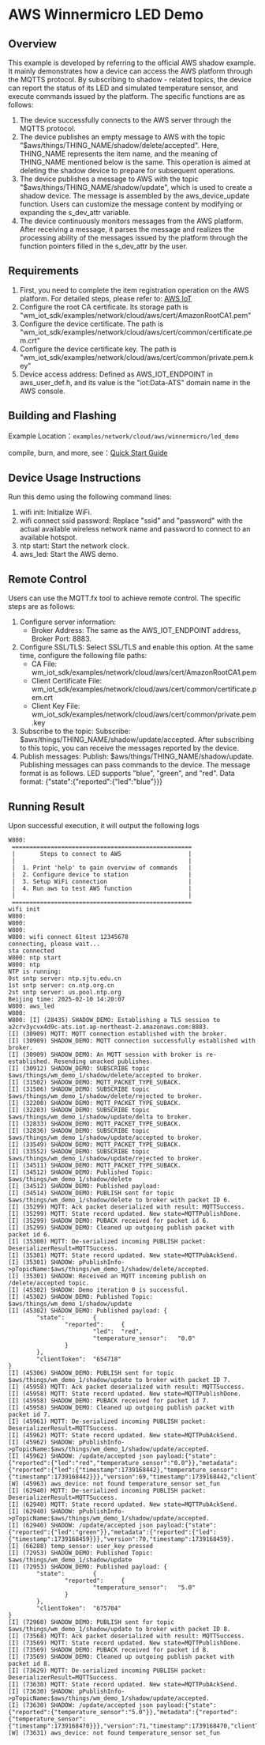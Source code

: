 # AWS Winnermicro LED Demo

## Overview

This example is developed by referring to the official AWS shadow example. It mainly demonstrates how a device can access the AWS platform through the MQTTS protocol. By subscribing to shadow - related topics, the device can report the status of its LED and simulated temperature sensor, and execute commands issued by the platform. The specific functions are as follows:

1. The device successfully connects to the AWS server through the MQTTS protocol.
2. The device publishes an empty message to AWS with the topic "$aws/things/THING_NAME/shadow/delete/accepted". Here, THING_NAME represents the item name, and the meaning of THING_NAME mentioned below is the same. This operation is aimed at deleting the shadow device to prepare for subsequent operations.
3. The device publishes a message to AWS with the topic "$aws/things/THING_NAME/shadow/update", which is used to create a shadow device. The message is assembled by the aws_device_update function. Users can customize the message content by modifying or expanding the s_dev_attr variable.
4. The device continuously monitors messages from the AWS platform. After receiving a message, it parses the message and realizes the processing ability of the messages issued by the platform through the function pointers filled in the s_dev_attr by the user.

## Requirements

1. First, you need to complete the item registration operation on the AWS platform. For detailed steps, please refer to: [AWS IoT](https://doc.winnermicro.net/w800/zh_CN/latest/component_guides/aws.html)
2. Configure the root CA certificate. Its storage path is "wm_iot_sdk/examples/network/cloud/aws/cert/AmazonRootCA1.pem"
3. Configure the device certificate. The path is "wm_iot_sdk/examples/network/cloud/aws/cert/common/certificate.pem.crt"
4. Configure the device certificate key. The path is "wm_iot_sdk/examples/network/cloud/aws/cert/common/private.pem.key"
5. Device access address: Defined as AWS_IOT_ENDPOINT in aws_user_def.h, and its value is the "iot:Data-ATS" domain name in the AWS console.

## Building and Flashing

Example Location：`examples/network/cloud/aws/winnermicro/led_demo`

compile, burn, and more, see：[Quick Start Guide](https://doc.winnermicro.net/w800/zh_CN/latest/get_started/index.html)

## Device Usage Instructions

Run this demo using the following command lines:
1. wifi init: Initialize WiFi.
2. wifi connect ssid password: Replace "ssid" and "password" with the actual available wireless network name and password to connect to an available hotspot.
3. ntp start: Start the network clock.
4. aws_led: Start the AWS demo.

## Remote Control

Users can use the MQTT.fx tool to achieve remote control. The specific steps are as follows:
1. Configure server information:
    + Broker Address: The same as the AWS_IOT_ENDPOINT address, Broker Port: 8883.
2. Configure SSL/TLS: Select SSL/TLS and enable this option. At the same time, configure the following file paths:
    + CA File: wm_iot_sdk/examples/network/cloud/aws/cert/AmazonRootCA1.pem
    + Client Certificate File: wm_iot_sdk/examples/network/cloud/aws/cert/common/certificate.pem.crt
    + Client Key File: wm_iot_sdk/examples/network/cloud/aws/cert/common/private.pem.key
3. Subscribe to the topic: Subscribe: $aws/things/THING_NAME/shadow/update/accepted. After subscribing to this topic, you can receive the messages reported by the device.
4. Publish messages: Publish: $aws/things/THING_NAME/shadow/update. Publishing messages can pass commands to the device. The message format is as follows. LED supports "blue", "green", and "red". Data format: {"state":{"reported":{"led":"blue"}}}

## Running Result

Upon successful execution, it will output the following logs

```
W800:
 ===================================================
 |       Steps to connect to AWS                   |
 |                                                 |
 |  1. Print 'help' to gain overview of commands   |
 |  2. Configure device to station                 |
 |  3. Setup WiFi connection                       |
 |  4. Run aws to test AWS function                |
 |                                                 |
 ===================================================
wifi init
W800:
W800:
W800:
W800: wifi connect 61test 12345678
connecting, please wait...
sta connected
W800: ntp start
W800: ntp
NTP is running:
0st sntp server: ntp.sjtu.edu.cn
1st sntp server: cn.ntp.org.cn
2st sntp server: us.pool.ntp.org
Beijing time: 2025-02-10 14:20:07
W800: aws_led
W800:
W800: [I] (28435) SHADOW_DEMO: Establishing a TLS session to a2crv3ycvx4d9c-ats.iot.ap-northeast-2.amazonaws.com:8883.
[I] (30909) MQTT: MQTT connection established with the broker.
[I] (30909) SHADOW_DEMO: MQTT connection successfully established with broker.
[I] (30909) SHADOW_DEMO: An MQTT session with broker is re-established. Resending unacked publishes.
[I] (30912) SHADOW_DEMO: SUBSCRIBE topic $aws/things/wm_demo_1/shadow/delete/accepted to broker.
[I] (31502) SHADOW_DEMO: MQTT_PACKET_TYPE_SUBACK.
[I] (31506) SHADOW_DEMO: SUBSCRIBE topic $aws/things/wm_demo_1/shadow/delete/rejected to broker.
[I] (32200) SHADOW_DEMO: MQTT_PACKET_TYPE_SUBACK.
[I] (32203) SHADOW_DEMO: SUBSCRIBE topic $aws/things/wm_demo_1/shadow/update/delta to broker.
[I] (32833) SHADOW_DEMO: MQTT_PACKET_TYPE_SUBACK.
[I] (32836) SHADOW_DEMO: SUBSCRIBE topic $aws/things/wm_demo_1/shadow/update/accepted to broker.
[I] (33549) SHADOW_DEMO: MQTT_PACKET_TYPE_SUBACK.
[I] (33552) SHADOW_DEMO: SUBSCRIBE topic $aws/things/wm_demo_1/shadow/update/rejected to broker.
[I] (34511) SHADOW_DEMO: MQTT_PACKET_TYPE_SUBACK.
[I] (34512) SHADOW_DEMO: Published Topic: $aws/things/wm_demo_1/shadow/delete
[I] (34512) SHADOW_DEMO: Published payload:
[I] (34514) SHADOW_DEMO: PUBLISH sent for topic $aws/things/wm_demo_1/shadow/delete to broker with packet ID 6.
[I] (35299) MQTT: Ack packet deserialized with result: MQTTSuccess.
[I] (35299) MQTT: State record updated. New state=MQTTPublishDone.
[I] (35299) SHADOW_DEMO: PUBACK received for packet id 6.
[I] (35299) SHADOW_DEMO: Cleaned up outgoing publish packet with packet id 6.
[I] (35300) MQTT: De-serialized incoming PUBLISH packet: DeserializerResult=MQTTSuccess.
[I] (35301) MQTT: State record updated. New state=MQTTPubAckSend.
[I] (35301) SHADOW: pPublishInfo->pTopicName:$aws/things/wm_demo_1/shadow/delete/accepted.
[I] (35301) SHADOW: Received an MQTT incoming publish on /delete/accepted topic.
[I] (45302) SHADOW: Demo iteration 0 is successful.
[I] (45302) SHADOW_DEMO: Published Topic: $aws/things/wm_demo_1/shadow/update
[I] (45302) SHADOW_DEMO: Published payload: {
        "state":        {
                "reported":     {
                        "led":  "red",
                        "temperature_sensor":   "0.0"
                }
        },
        "clientToken":  "654718"
}
[I] (45306) SHADOW_DEMO: PUBLISH sent for topic $aws/things/wm_demo_1/shadow/update to broker with packet ID 7.
[I] (45958) MQTT: Ack packet deserialized with result: MQTTSuccess.
[I] (45958) MQTT: State record updated. New state=MQTTPublishDone.
[I] (45958) SHADOW_DEMO: PUBACK received for packet id 7.
[I] (45958) SHADOW_DEMO: Cleaned up outgoing publish packet with packet id 7.
[I] (45961) MQTT: De-serialized incoming PUBLISH packet: DeserializerResult=MQTTSuccess.
[I] (45962) MQTT: State record updated. New state=MQTTPubAckSend.
[I] (45962) SHADOW: pPublishInfo->pTopicName:$aws/things/wm_demo_1/shadow/update/accepted.
[I] (45962) SHADOW: /update/accepted json payload:{"state":{"reported":{"led":"red","temperature_sensor":"0.0"}},"metadata":{"reported":{"led":{"timestamp":1739168442},"temperature_sensor":{"timestamp":1739168442}}},"version":69,"timestamp":1739168442,"clientToken":"654718"}.
[W] (45963) aws_device: not found temperature_sensor set_fun
[I] (62940) MQTT: De-serialized incoming PUBLISH packet: DeserializerResult=MQTTSuccess.
[I] (62940) MQTT: State record updated. New state=MQTTPubAckSend.
[I] (62940) SHADOW: pPublishInfo->pTopicName:$aws/things/wm_demo_1/shadow/update/accepted.
[I] (62940) SHADOW: /update/accepted json payload:{"state":{"reported":{"led":"green"}},"metadata":{"reported":{"led":{"timestamp":1739168459}}},"version":70,"timestamp":1739168459}.
[I] (66288) temp_sensor: user_key pressed
[I] (72953) SHADOW_DEMO: Published Topic: $aws/things/wm_demo_1/shadow/update
[I] (72953) SHADOW_DEMO: Published payload: {
        "state":        {
                "reported":     {
                        "temperature_sensor":   "5.0"
                }
        },
        "clientToken":  "675704"
}
[I] (72960) SHADOW_DEMO: PUBLISH sent for topic $aws/things/wm_demo_1/shadow/update to broker with packet ID 8.
[I] (73568) MQTT: Ack packet deserialized with result: MQTTSuccess.
[I] (73569) MQTT: State record updated. New state=MQTTPublishDone.
[I] (73569) SHADOW_DEMO: PUBACK received for packet id 8.
[I] (73569) SHADOW_DEMO: Cleaned up outgoing publish packet with packet id 8.
[I] (73629) MQTT: De-serialized incoming PUBLISH packet: DeserializerResult=MQTTSuccess.
[I] (73630) MQTT: State record updated. New state=MQTTPubAckSend.
[I] (73630) SHADOW: pPublishInfo->pTopicName:$aws/things/wm_demo_1/shadow/update/accepted.
[I] (73630) SHADOW: /update/accepted json payload:{"state":{"reported":{"temperature_sensor":"5.0"}},"metadata":{"reported":{"temperature_sensor":{"timestamp":1739168470}}},"version":71,"timestamp":1739168470,"clientToken":"675704"}.
[W] (73631) aws_device: not found temperature_sensor set_fun
```
